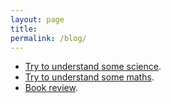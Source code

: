 ```yaml
---
layout: page
title: 
permalink: /blog/
---
```

* [Try to understand some science]({{site.baseurl}}/blogs/understandscience).
* [Try to understand some maths]({{site.baseurl}}/blogs/understandmaths).
* [Book review]({{site.baseurl}}/blogs/bookreview).



